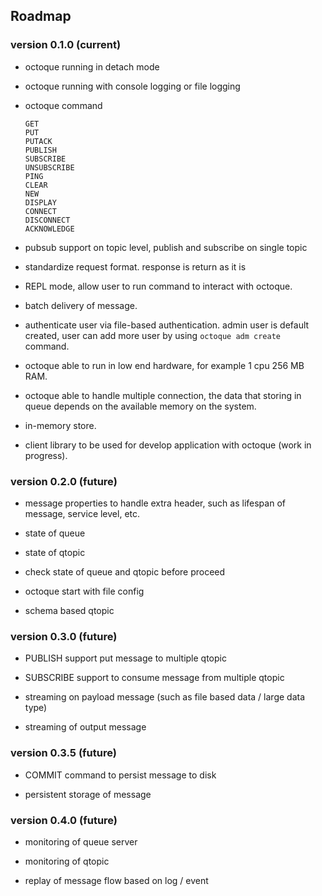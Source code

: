 ## Roadmap

###  version 0.1.0 (current)

- octoque running in detach mode

- octoque running with console logging or file logging

- octoque command
    ```
    GET
    PUT
    PUTACK
    PUBLISH
    SUBSCRIBE
    UNSUBSCRIBE
    PING
    CLEAR
    NEW
    DISPLAY
    CONNECT
    DISCONNECT
    ACKNOWLEDGE
    ```
- pubsub support on topic level, publish and subscribe on single topic

- standardize request format. response is return as it is

- REPL mode, allow user to run command to interact with octoque.

- batch delivery of message.

- authenticate user via file-based authentication. admin user is default created, user can add more user by using `octoque adm create` command.

- octoque able to run in low end hardware, for example 1 cpu 256 MB RAM.

- octoque able to handle multiple connection, the data that storing in queue depends on the available memory on the system.

- in-memory store.

- client library to be used for develop application with octoque (work in progress).


### version 0.2.0 (future)

- message properties to handle extra header, such as lifespan of message, service level, etc.

- state of queue

- state of qtopic

- check state of queue and qtopic before proceed 

- octoque start with file config

- schema based qtopic

### version 0.3.0 (future)

- PUBLISH support put message to multiple qtopic

- SUBSCRIBE support to consume message from multiple qtopic

- streaming on payload message (such as file based data / large data type)

- streaming of output message

### version 0.3.5 (future)

- COMMIT command to persist message to disk

- persistent storage of message

### version 0.4.0 (future)

- monitoring of queue server

- monitoring of qtopic

- replay of message flow based on log / event